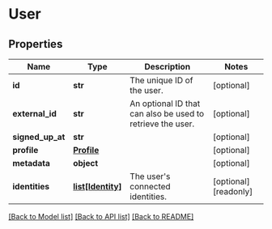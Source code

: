# User

## Properties
Name | Type | Description | Notes
------------ | ------------- | ------------- | -------------
**id** | **str** | The unique ID of the user. | [optional] 
**external_id** | **str** | An optional ID that can also be used to retrieve the user.  | [optional] 
**signed_up_at** | **str** |  | [optional] 
**profile** | [**Profile**](Profile.md) |  | [optional] 
**metadata** | **object** |  | [optional] 
**identities** | [**list[Identity]**](Identity.md) | The user&#39;s connected identities. | [optional] [readonly] 

[[Back to Model list]](../README.md#documentation-for-models) [[Back to API list]](../README.md#documentation-for-api-endpoints) [[Back to README]](../README.md)


